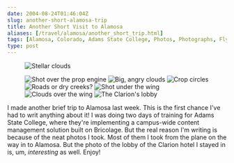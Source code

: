 ```yaml
--- 
date: 2004-08-24T01:46:04Z
slug: another-short-alamosa-trip
title: Another Short Visit to Alamosa
aliases: [/travel/alamosa/another_short_trip.html]
tags: [Alamosa, Colorado, Adams State College, Photos, Photographs, Flying, Pictures, Cloud Computing, Crop Circles]
type: post
---
```


<figure class="center frame"><img src="{{% link "stellar_clouds.jpg" %}}" alt="Stellar clouds" /></figure>

<figure class="right frame">
    <img src="{{% link "over_engine.jpg" %}}" alt="Shot over the prop engine" />
    <img src="{{% link "angry_clouds.jpg" %}}" alt="Big, angry clouds" />
    <img src="{{% link "crop_circles.jpg" %}}" alt="Crop circles" />
    <img src="{{% link "road_wing.jpg" %}}" alt="Roads or dry creeks?" />
    <img src="{{% link "under_wing.jpg" %}}" alt="Shot under the wing" />
    <img src="{{% link "wing_clouds.jpg" %}}" alt="Clouds over the wing" />
    <img src="{{% link "lobby.jpg" %}}" alt="The Clarion's lobby" />
</figure>

I made another brief trip to Alamosa last week. This is the first chance I've
had to writ anything about it! I was doing two days of training for Adams State
College, where they're implementing a campus-wide content management solution
built on Bricolage. But the real reason I'm writing is because of the neat
photos I took. Most of them I took from the plane on the way in to Alamosa. But
the photo of the lobby of the Clarion hotel I stayed in is, um, *interesting* as
well. Enjoy!
